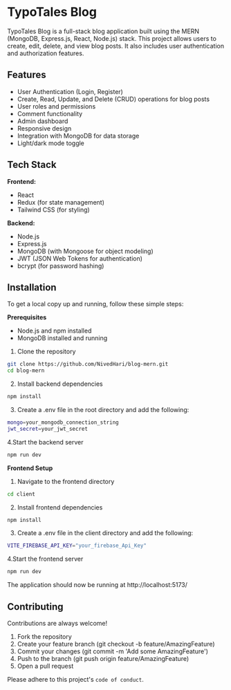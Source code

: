 
# TypoTales Blog

TypoTales Blog is a full-stack blog application built using the MERN (MongoDB, Express.js, React, Node.js) stack. This project allows users to create, edit, delete, and view blog posts. It also includes user authentication and authorization features.


## Features

- User Authentication (Login, Register)
- Create, Read, Update, and Delete (CRUD) operations for blog posts
- User roles and permissions
- Comment functionality
- Admin dashboard
- Responsive design
- Integration with MongoDB for data storage
- Light/dark mode toggle


## Tech Stack

**Frontend:**
  - React
  - Redux (for state management)
  - Tailwind CSS (for styling)


**Backend:**
  - Node.js
  - Express.js
  - MongoDB (with Mongoose for object modeling)
  - JWT (JSON Web Tokens for authentication)
  - bcrypt (for password hashing)


## Installation

To get a local copy up and running, follow these simple steps:

**Prerequisites**

- Node.js and npm installed
- MongoDB installed and running

1. Clone the repository

```sh
git clone https://github.com/NivedHari/blog-mern.git
cd blog-mern
```
    
2. Install backend dependencies
```sh
npm install
```

3. Create a .env file in the root directory and add the following:
```sh
mongo=your_mongodb_connection_string
jwt_secret=your_jwt_secret
```
4.Start the backend server
```sh
npm run dev
```

**Frontend Setup**

1. Navigate to the frontend directory
```sh
cd client
```

2. Install frontend dependencies
```sh
npm install
```
3. Create a .env file in the client directory and add the following:
```sh
VITE_FIREBASE_API_KEY="your_firebase_Api_Key"
```
4.Start the frontend server
```sh
npm run dev
```

The application should now be running at http://localhost:5173/

## Contributing

Contributions are always welcome!

1. Fork the repository
2. Create your feature branch (git checkout -b feature/AmazingFeature)
3. Commit your changes (git commit -m 'Add some AmazingFeature')
4. Push to the branch (git push origin feature/AmazingFeature)
5. Open a pull request

Please adhere to this project's `code of conduct`.


